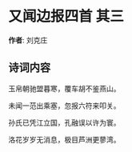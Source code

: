 # 又闻边报四首  其三

**作者**: 刘克庄

## 诗词内容

玉帛朝驰盟暮寒，覆车胡不鉴燕山。

未闻一范出乘塞，忽报六符来叩关。

孙氏已凭江立国，孔融误以许为寰。

洛花岁岁无消息，极目芦洲更蓼湾。

